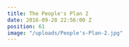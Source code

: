 ```yaml
---
title: The People's Plan 2
date: 2016-09-28 22:56:00 Z
position: 61
image: "/uploads/People's-Plan-2.jpg"
---
```


